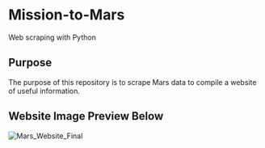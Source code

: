 # Mission-to-Mars
Web scraping with Python

## Purpose
The purpose of this repository is to scrape Mars data to compile a website of useful information.

## Website Image Preview Below

![Mars_Website_Final](https://user-images.githubusercontent.com/107961905/188760110-aa2d3f0a-40a4-4069-b783-3908d80073be.png)
